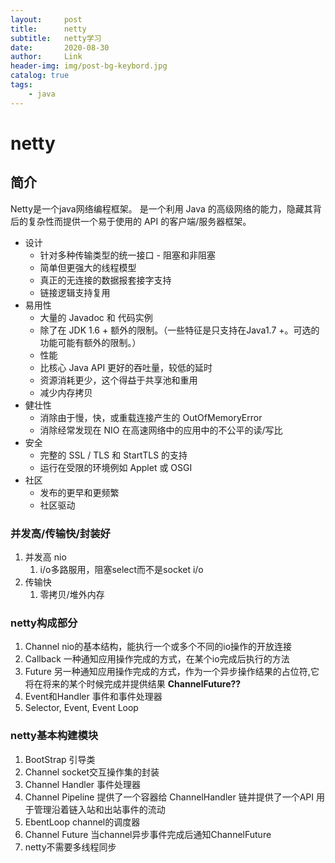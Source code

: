 ```yaml
---
layout:     post
title:      netty
subtitle:   netty学习
date:       2020-08-30
author:     Link
header-img: img/post-bg-keybord.jpg
catalog: true
tags:
    - java
---
```

# netty

## 简介

Netty是一个java网络编程框架。 是一个利用 Java 的高级网络的能力，隐藏其背后的复杂性而提供一个易于使用的 API 的客户端/服务器框架。

- 设计
    - 针对多种传输类型的统一接口 - 阻塞和非阻塞
    - 简单但更强大的线程模型
    - 真正的无连接的数据报套接字支持
    - 链接逻辑支持复用
- 易用性
    - 大量的 Javadoc 和 代码实例
    - 除了在 JDK 1.6 + 额外的限制。（一些特征是只支持在Java1.7 +。可选的功能可能有额外的限制。）
    - 性能
    - 比核心 Java API 更好的吞吐量，较低的延时
    - 资源消耗更少，这个得益于共享池和重用
    - 减少内存拷贝
- 健壮性
    - 消除由于慢，快，或重载连接产生的 OutOfMemoryError
    - 消除经常发现在 NIO 在高速网络中的应用中的不公平的读/写比
- 安全
    - 完整的 SSL / TLS 和 StartTLS 的支持
    - 运行在受限的环境例如 Applet 或 OSGI
- 社区
    - 发布的更早和更频繁
    - 社区驱动

### 并发高/传输快/封装好

1. 并发高   nio
   1. i/o多路服用，阻塞select而不是socket i/o
2. 传输快
   1. 零拷贝/堆外内存

### netty构成部分

1. Channel
nio的基本结构，能执行一个或多个不同的io操作的开放连接
2. Callback
一种通知应用操作完成的方式，在某个io完成后执行的方法
3. Future
另一种通知应用操作完成的方式，作为一个异步操作结果的占位符,它将在将来的某个时候完成并提供结果 **ChannelFuture??**
4. Event和Handler
事件和事件处理器
5. Selector, Event, Event Loop

### netty基本构建模块

1. BootStrap 引导类
2. Channel socket交互操作集的封装
3. Channel Handler 事件处理器
4. Channel Pipeline 提供了一个容器给 ChannelHandler 链并提供了一个API 用于管理沿着链入站和出站事件的流动
5. EbentLoop channel的调度器
6. Channel Future 当channel异步事件完成后通知ChannelFuture
7. netty不需要多线程同步

